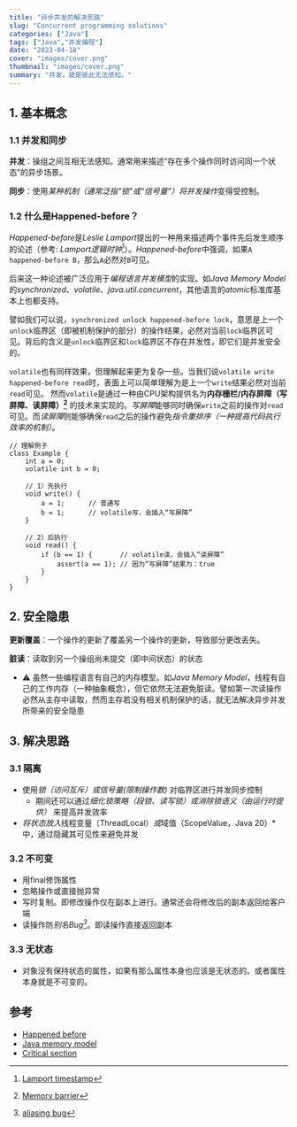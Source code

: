 ```yaml
---
title: "异步并发的解决思路"
slug: "Concurrent programming solutions"
categories: ["Java"]
tags: ["Java","并发编程"]
date: "2023-04-18"
cover: "images/cover.png"
thumbnail: "images/cover.png"
summary: "并发，就是彼此无法感知。"
---
```


## 1. 基本概念

### 1.1 并发和同步
**并发**：操组之间互相无法感知。通常用来描述“存在多个操作同时访问同一个状态”的异步场景。

**同步**：使用*某种机制（通常泛指“锁”或“信号量”）*将*并发操作*变得受控制。

### 1.2 什么是Happened-before？
*Happened-before*是*Leslie Lamport*提出的一种用来描述两个事件先后发生顺序的论述（参考: *Lamport逻辑时钟*[^1]）。*Happened-before*中强调，如果`A happened-before B`，那么`A`必然对`B`可见。

后来这一种论述被广泛应用于*编程语言并发模型*的实现。如*Java Memory Model*的*synchronized*、*volatile*、*java.util.concurrent*，其他语言的*atomic*标准库基本上也都支持。

譬如我们可以说，`synchronized unlock happened-before lock`，意思是上一个`unlock`临界区（即被机制保护的部分）的操作结果，必然对当前`lock`临界区可见。背后的含义是`unlock`临界区和`lock`临界区不存在并发性，即它们是并发安全的。

`volatile`也有同样效果，但理解起来更为复杂一些。当我们说`volatile write happened-before read`时，表面上可以简单理解为是上一个`write`结果必然对当前`read`可见。
然而`volatile`是通过一种由CPU架构提供名为**内存栅栏/内存屏障（写屏障、读屏障）[^2]** 的技术来实现的。*写屏障*能够同时确保`write`之前的操作对`read`可见。而*读屏障*则能够确保`read`之后的操作避免*指令重排序（一种提高代码执行效率的机制）*。
```
// 理解例子
class Example {
    int a = 0;
    volatile int b = 0;

    // 1）先执行
    void write() {
        a = 1;      // 普通写
        b = 1;      // volatile写，会插入“写屏障”
    }

    // 2）后执行
    void read() {
        if (b == 1) {       // volatile读，会插入“读屏障”
            assert(a == 1); // 因为“写屏障”结果为：true
        }
    }
}
```



## 2. 安全隐患
**更新覆盖**：一个操作的更新了覆盖另一个操作的更新，导致部分更改丢失。

**脏读**：读取到另一个操组尚未提交（即中间状态）的状态
* ⚠️ 虽然一些编程语言有自己的内存模型。如*Java Memory Model*，线程有自己的工作内存（一种抽象概念），但它依然无法避免脏读。譬如第一次读操作必然从主存中读取，然而主存若没有相关机制保护的话，就无法解决异步并发所带来的安全隐患

## 3. 解决思路
### 3.1 隔离
* 使用*锁（访问互斥）*或*信号量(限制操作数)* 对临界区进行并发同步控制
    * 期间还可以通过*细化锁策略（段锁、读写锁）*或*消除锁语义（由运行时提供）* 来提高并发效率
* *将状态放入*线程变量（ThreadLocal）*或*域值（ScopeValue，Java 20）* 中，通过隐藏其可见性来避免并发

### 3.2 不可变
* 用final修饰属性
* 忽略操作或直接抛异常
* 写时复制。即修改操作仅在副本上进行。通常还会将修改后的副本返回给客户端
* 读操作防*别名Bug[^3]*。即读操作直接返回副本

### 3.3 无状态
* 对象没有保持状态的属性，如果有那么属性本身也应该是无状态的。或者属性本身就是不可变的。


[^1]: [Lamport timestamp](https://en.wikipedia.org/wiki/Lamport_timestamp)
[^2]: [Memory barrier](https://en.wikipedia.org/wiki/Memory_barrier)
[^3]: [aliasing bug](http://www.catb.org/jargon/html/A/aliasing-bug.html)

## 参考
* [Happened before](https://en.wikipedia.org/wiki/Happened-before)
* [Java memory model](https://en.wikipedia.org/wiki/Java_memory_model)
* [Critical section](https://en.wikipedia.org/wiki/Critical_section)